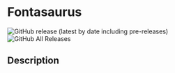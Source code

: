 # Fontasaurus
![GitHub release (latest by date including pre-releases)](https://img.shields.io/github/v/release/zaryc0/Fontasaurus?include_prereleases&style=plastic)
![GitHub All Releases](https://img.shields.io/github/downloads/Zaryc0/Fontasaurus/total?style=plastic)

## Description
